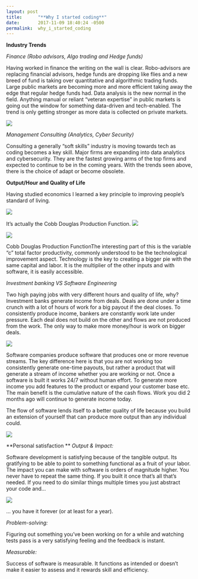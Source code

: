 ```yaml
---
layout: post
title:      "**Why I started coding**"
date:       2017-11-09 18:40:24 -0500
permalink:  why_i_started_coding
---
```




**Industry Trends**

*Finance (Robo advisors, Algo trading and Hedge funds)*

Having worked in finance the writing on the wall is clear. Robo-advisors are replacing financial advisors, hedge funds are dropping like flies and a new breed of fund is taking over quantitative and algorithmic trading funds. Large public markets are becoming more and more efficient taking away the edge that regular hedge funds had. Data analysis is the new normal in the field. Anything manual or reliant “veteran expertise” in public markets is going out the window for something data-driven and tech-enabled. The trend is only getting stronger as more data is collected on private markets.

![](https://media.giphy.com/media/hFXwY4lER3oBO/giphy.gif)

*Management Consulting (Analytics, Cyber Security)*

Consulting a generally “soft skills” industry is moving towards tech as coding becomes a key skill. Major firms are expanding into data analytics and cybersecurity. They are the fastest growing arms of the top firms and expected to continue to be in the coming years.
With the trends seen above, there is the choice of adapt or become obsolete.



**Output/Hour and Quality of Life**

Having studied economics I learned a key principle to improving people’s standard of living.

![](https://media.giphy.com/media/vng0tKfOhfgYw/giphy.gif)

It’s actually the Cobb Douglas Production Function. ![](https://en.wikipedia.org/wiki/Cobb%E2%80%93Douglas_production_function)

![](https://z3100668.files.wordpress.com/2014/01/slide1.jpg)

Cobb Douglas Production FunctionThe interesting part of this is the variable “c” total factor productivity, commonly understood to be the technological improvement aspect. Technology is the key to creating a bigger pie with the same capital and labor. It is the multiplier of the other inputs and with software, it is easily accessible.

*Investment banking VS Software Engineering*

Two high paying jobs with very different hours and quality of life, why?
Investment banks generate income from deals. Deals are done under a time crunch with a lot of hours of work for a big payout if the deal closes. To consistently produce income, bankers are constantly work late under pressure. Each deal does not build on the other and flows are not produced from the work. The only way to make more money/hour is work on bigger deals.

![](https://media.giphy.com/media/qsXsB3WsS5yA8/giphy.gif)

Software companies produce software that produces one or more revenue streams. The key difference here is that you are not working too consistently generate one-time payouts, but rather a product that will generate a stream of income whether you are working or not. Once a software is built it works 24/7 without human effort. To generate more income you add features to the product or expand your customer base etc. The main benefit is the cumulative nature of the cash flows. Work you did 2 months ago will continue to generate income today.

The flow of software lends itself to a better quality of life because you build an extension of yourself that can produce more output than any individual could.

![](https://media.giphy.com/media/Lqf80ZDBNyhpe/giphy.gif)

**Personal satisfaction
**
*Output & Impact:*

Software development is satisfying because of the tangible output. Its gratifying to be able to point to something functional as a fruit of your labor. The impact you can make with software is orders of magnitude higher. You never have to repeat the same thing. If you built it once that’s all that’s needed. If you need to do similar things multiple times you just abstract your code and…

![](https://media.giphy.com/media/Y8eTQ0dhQ3zd6/giphy.gif)

… you have it forever (or at least for a year).


*Problem-solving:*

Figuring out something you’ve been working on for a while and watching tests pass is a very satisfying feeling and the feedback is instant.

*Measurable:* 

Success of software is measurable. It functions as intended or doesn’t make it easier to assess and it rewards skill and efficiency.
